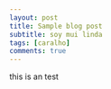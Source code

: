 ```yaml
---
layout: post
title: Sample blog post
subtitle: soy mui linda 
tags: [caralho]
comments: true
---
```


this is an test 
